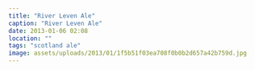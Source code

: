 ```yaml
---
title: "River Leven Ale"
caption: "River Leven Ale"
date: 2013-01-06 02:08
location: ""
tags: "scotland ale"
image: assets/uploads/2013/01/1f5b51f03ea708f0b0b2d657a42b759d.jpg
---
```

